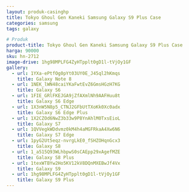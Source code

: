 ```yaml
---
layout: produk-casinghp
title: Tokyo Ghoul Gen Kaneki Samsung Galaxy S9 Plus Case
categories: samsung
tags: galaxy

# Produk
product-title: Tokyo Ghoul Gen Kaneki Samsung Galaxy S9 Plus Case
harga: 90000
sku: hn-2712
image-drive: 1hg98MPLFG4ZyHTpplt0gD1l-tVjOy1GF
gallery:
  - url: 1YXa-ePtfOg0pYt03UY0E_J45ql2hKmqs
    title: Galaxy Note 8
  - url: 1NEK_lWN48caiYKaFwtEvZ6GmsHGzH7KG
    title: Galaxy S6
  - url: 1FIE_GRlFKEJGA9jZfAXmlNh9AAFHuu8t
    title: Galaxy S6 Edge
  - url: 1X3nW5N8p5_CTNJ2GFbUtTXoKk0Xc0adx
    title: Galaxy S6 Edge Plus
  - url: 1X2CZOd6NwZ3b33w9P8YnAhlM0TxsEioL
    title: Galaxy S7
  - url: 1QVVegkWDdvmz0kM4h4aMGFRkaA4Xw6N6
    title: Galaxy S7 Edge
  - url: 1pyG2Ut5eqz-nvrgLkE0_fSHZOHqnGcx3
    title: Galaxy S8
  - url: 1_a515Q93WLhbpwS0sCAEpp29xAgefMZE
    title: Galaxy S8 Plus
  - url: 1texWTBYw2Ho5KV12kV8DQnMXEBwJf4Vx
    title: Galaxy S9
  - url: 1hg98MPLFG4ZyHTpplt0gD1l-tVjOy1GF
    title: Galaxy S9 Plus
---
```

